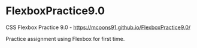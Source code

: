 # FlexboxPractice9.0
CSS Flexbox Practice 9.0 - https://mcoons91.github.io/FlexboxPractice9.0/

Practice assignment using Flexbox for first time.
